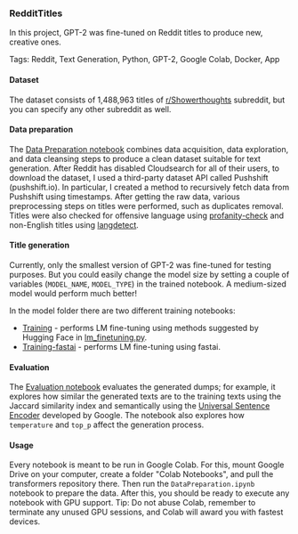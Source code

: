 ### RedditTitles

In this project, GPT-2 was fine-tuned on Reddit titles to produce new, creative ones.

Tags: Reddit, Text Generation, Python, GPT-2, Google Colab, Docker, App

#### Dataset

The dataset consists of 1,488,963 titles of [r/Showerthoughts](https://www.reddit.com/r/Showerthoughts/) subreddit, but you can specify any other subreddit as well.

#### Data preparation

The [Data Preparation notebook](https://nbviewer.jupyter.org/github/polakowo/textai/blob/master/RedditTitles/GPT2-small/DataPreparation.ipynb) combines data acquisition, data exploration, and data cleansing steps to produce a clean dataset suitable for text generation. After Reddit has disabled Cloudsearch for all of their users, to download the dataset, I used a third-party dataset API called Pushshift (pushshift.io). In particular, I created a method to recursively fetch data from Pushshift using timestamps. After getting the raw data, various preprocessing steps on titles were performed, such as duplicates removal. Titles were also checked for offensive language using [profanity-check](https://pypi.org/project/profanity-check/) and non-English titles using [langdetect](https://pypi.org/project/langdetect/).

#### Title generation

Currently, only the smallest version of GPT-2 was fine-tuned for testing purposes. But you could easily change the model size by setting a couple of variables (`MODEL_NAME`, `MODEL_TYPE`) in the trained notebook. A medium-sized model would perform much better!

In the model folder there are two different training notebooks:
- [Training](https://nbviewer.jupyter.org/github/polakowo/textai/blob/master/RedditTitles/GPT2-small/Training.ipynb) - performs LM fine-tuning using methods suggested by Hugging Face in [lm_finetuning.py](https://github.com/huggingface/transformers/blob/master/examples/run_lm_finetuning.py).
- [Training-fastai](https://nbviewer.jupyter.org/github/polakowo/textai/blob/master/RedditTitles/GPT2-small/Training-fastai.ipynb) - performs LM fine-tuning using fastai.

#### Evaluation

The [Evaluation notebook](https://nbviewer.jupyter.org/github/polakowo/textai/blob/master/RedditTitles/GPT2-small/Evaluation.ipynb) evaluates the generated dumps; for example, it explores how similar the generated texts are to the training texts using the Jaccard similarity index and semantically using the [Universal Sentence Encoder](https://tfhub.dev/google/universal-sentence-encoder/4) developed by Google. The notebook also explores how `temperature` and `top_p` affect the generation process.

#### Usage

Every notebook is meant to be run in Google Colab. For this, mount Google Drive on your computer, create a folder "Colab Notebooks", and pull the transformers repository there. Then run the `DataPreparation.ipynb` notebook to prepare the data. After this, you should be ready to execute any notebook with GPU support. Tip: Do not abuse Colab, remember to terminate any unused GPU sessions, and Colab will award you with fastest devices.
